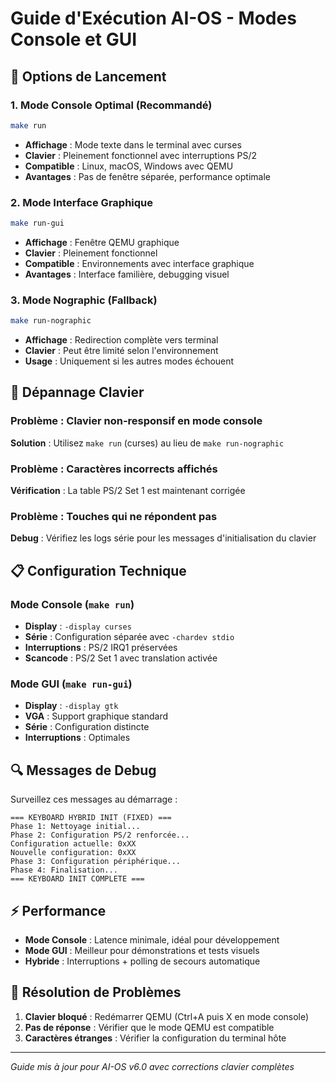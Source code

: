 # Guide d'Exécution AI-OS - Modes Console et GUI

## 🚀 Options de Lancement

### 1. Mode Console Optimal (Recommandé)
```bash
make run
```
- **Affichage** : Mode texte dans le terminal avec curses
- **Clavier** : Pleinement fonctionnel avec interruptions PS/2
- **Compatible** : Linux, macOS, Windows avec QEMU
- **Avantages** : Pas de fenêtre séparée, performance optimale

### 2. Mode Interface Graphique
```bash
make run-gui
```
- **Affichage** : Fenêtre QEMU graphique
- **Clavier** : Pleinement fonctionnel
- **Compatible** : Environnements avec interface graphique
- **Avantages** : Interface familière, debugging visuel

### 3. Mode Nographic (Fallback)
```bash
make run-nographic
```
- **Affichage** : Redirection complète vers terminal
- **Clavier** : Peut être limité selon l'environnement
- **Usage** : Uniquement si les autres modes échouent

## 🔧 Dépannage Clavier

### Problème : Clavier non-responsif en mode console
**Solution** : Utilisez `make run` (curses) au lieu de `make run-nographic`

### Problème : Caractères incorrects affichés
**Vérification** : La table PS/2 Set 1 est maintenant corrigée

### Problème : Touches qui ne répondent pas
**Debug** : Vérifiez les logs série pour les messages d'initialisation du clavier

## 📋 Configuration Technique

### Mode Console (`make run`)
- **Display** : `-display curses`
- **Série** : Configuration séparée avec `-chardev stdio`
- **Interruptions** : PS/2 IRQ1 préservées
- **Scancode** : PS/2 Set 1 avec translation activée

### Mode GUI (`make run-gui`)
- **Display** : `-display gtk`
- **VGA** : Support graphique standard
- **Série** : Configuration distincte
- **Interruptions** : Optimales

## 🔍 Messages de Debug

Surveillez ces messages au démarrage :
```
=== KEYBOARD HYBRID INIT (FIXED) ===
Phase 1: Nettoyage initial...
Phase 2: Configuration PS/2 renforcée...
Configuration actuelle: 0xXX
Nouvelle configuration: 0xXX
Phase 3: Configuration périphérique...
Phase 4: Finalisation...
=== KEYBOARD INIT COMPLETE ===
```

## ⚡ Performance

- **Mode Console** : Latence minimale, idéal pour développement
- **Mode GUI** : Meilleur pour démonstrations et tests visuels
- **Hybride** : Interruptions + polling de secours automatique

## 🐛 Résolution de Problèmes

1. **Clavier bloqué** : Redémarrer QEMU (Ctrl+A puis X en mode console)
2. **Pas de réponse** : Vérifier que le mode QEMU est compatible
3. **Caractères étranges** : Vérifier la configuration du terminal hôte

---
*Guide mis à jour pour AI-OS v6.0 avec corrections clavier complètes*
